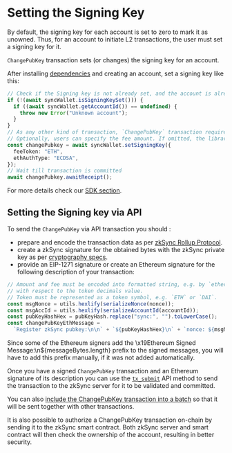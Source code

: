 # Setting the Signing Key
By default, the signing key for each account is set to zero to mark it as unowned. Thus, for an account to initiate L2 transactions, the user must set a signing key for it.

`ChangePubKey` transaction sets (or changes) the signing key for an account. 


After installing [dependencies](https://zksync.io/api/sdk/js/tutorial.html#adding-dependencies) and creating an account, set a signing key like this:
```typescript
// Check if the Signing key is not already set, and the account is already created
if (!(await syncWallet.isSigningKeySet())) {
  if ((await syncWallet.getAccountId()) == undefined) {
    throw new Error("Unknown account");
  }
}
// As any other kind of transaction, `ChangePubKey` transaction requires fees.
// Optionally, users can specify the fee amount. If omitted, the library will query zkSync node for the lowest possible amount.
const changePubkey = await syncWallet.setSigningKey({
  feeToken: "ETH",
  ethAuthType: "ECDSA",
});
// Wait till transaction is committed
await changePubkey.awaitReceipt();
```
For more details check our [SDK section](https://zksync.io/api/sdk/js/).
## Setting the Signing key via API 
To send the `ChangePubKey` via API transaction you should : 

-	prepare and encode the transaction data as per [zkSync Rollup Protocol]( https://github.com/matter-labs/zksync/blob/master/docs/protocol.md#7-change-pubkey ).  
- create a zkSync signature for the obtained bytes with the zkSync private key as per [cryptography specs]( https://zksync.io/api/sdk/crypto.html). 
-	provide an EIP-1271 signature or create an Ethereum signature for the following description of your transaction:
```js
// Amount and fee must be encoded into formatted string, e.g. by `ethers.utils.formatUnits` method
// with respect to the token decimals value.
// Token must be represented as a token symbol, e.g. `ETH` or `DAI`.
const msgNonce = utils.hexlify(serializeNonce(nonce));
const msgAccId = utils.hexlify(serializeAccountId(accountId));
const pubKeyHashHex = pubKeyHash.replace("sync:", "").toLowerCase();
const changePubKeyEthMessage =
  `Register zkSync pubkey:\n\n` + `${pubKeyHashHex}\n` + `nonce: ${msgNonce}\n` + `account id: ${msgAccId}\n\n` + `Only sign this message for a trusted client!`;
```
Since some of the Ethereum signers add the \x19Ethereum Signed Message:\n${messageBytes.length} prefix to the signed messages, you will have to add this prefix manually, 
if it was not added automatically.  

Once you have a signed `ChangePubKey` transaction and an Ethereum signature of its description you can use the [`tx_submit`]( https://zksync.io/api/v0.1.html#tx-submit) API method to send the transaction to the zkSync server for it to be validated and committed. 

You can also [include the ChangePubKey transaction into a batch]() so that it will be sent together with other transactions. 

It is also possible to authorize a ChangePubKey transaction on-chain by sending it to the zkSync smart contract. 
Both zkSync server and smart contract will then check the ownership of the account, resulting in better security.
